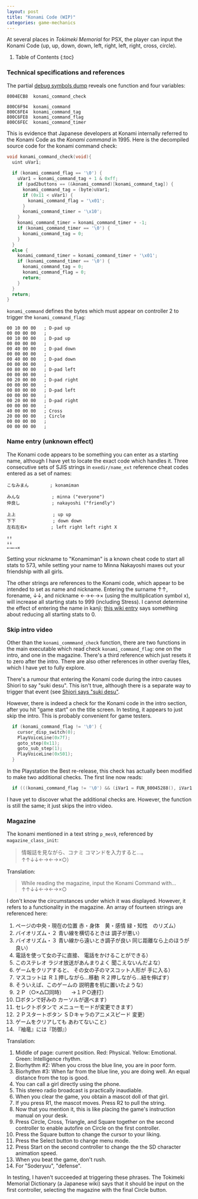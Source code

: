 ```yaml
---
layout: post
title: "Konami Code (WIP)"
categories: game-mechanics
---
```


At several places in _Tokimeki Memorial_ for PSX, the player can input the
Konami Code (up, up, down, down, left, right, left, right, cross, circle).

1. Table of Contents
{:toc}

### Technical specifications and references

The partial [debug symbols dump](../data/debug-symbols-dump.html) reveals one
function and four variables:

    8004ECB8  konami_command_check

    800C6F94  konami_command
    800C6FE4  konami_command_tag
    800C6FE8  konami_command_flag
    800C6FEC  konami_command_timer

This is evidence that Japanese developers at Konami internally referred to the
Konami Code as the _Konami command_ in 1995. Here is the decompiled source code
for the konami command check:

~~~c
void konami_command_check(void){
  uint uVar1;
  
  if (konami_command_flag == '\0') {
    uVar1 = konami_command_tag + 1 & 0xff;
    if (pad2buttons == (&konami_command)[konami_command_tag]) {
      konami_command_tag = (byte)uVar1;
      if (0x11 < uVar1) {
        konami_command_flag = '\x01';
      }
      konami_command_timer = '\x10';
    }
    konami_command_timer = konami_command_timer + -1;
    if (konami_command_timer == '\0') {
      konami_command_tag = 0;
    }
  }
  else {
    konami_command_timer = konami_command_timer + '\x01';
    if (konami_command_timer == '\0') {
      konami_command_tag = 0;
      konami_command_flag = 0;
      return;
    }
  }
  return;
}
~~~

`konami_command` defines the bytes which must appear on controller 2 to trigger
the `konami_command_flag`:

    00 10 00 00   ; D-pad up
    00 00 00 00   ; 
    00 10 00 00   ; D-pad up
    00 00 00 00   ; 
    00 40 00 00   ; D-pad down
    00 00 00 00   ; 
    00 40 00 00   ; D-pad down
    00 00 00 00   ; 
    00 80 00 00   ; D-pad left
    00 00 00 00   ; 
    00 20 00 00   ; D-pad right
    00 00 00 00   ; 
    00 80 00 00   ; D-pad left
    00 00 00 00   ; 
    00 20 00 00   ; D-pad right
    00 00 00 00   ; 
    40 00 00 00   ; Cross
    20 00 00 00   ; Circle
    00 00 00 00   ; 
    00 00 00 00   ; 

### Name entry (unknown effect)

The Konami code appears to be something you can enter as a starting name,
although I have yet to locate the exact code which handles it. Three consecutive
sets of SJIS strings in `exedir/name_ext` reference cheat codes entered as a set
of names:

    こなみまん        ; konamiman

    みんな            ; minna ("everyone")
    仲良し            ; nakayoshi ("friendly")

    上上              ; up up
    下下              ; down down
    左右左右×         ; left right left right X

    ↑↑
    ↓↓
    ←→←→×

Setting your nickname to "Konamiman" is a known cheat code to start all stats to
573, while setting your name to Minna Nakayoshi maxes out your friendship with
all girls.

The other strings are references to the Konami code, which appear to be intended
to set as name and nickname. Entering the surname ↑↑, forename, ↓↓, and nickname
←→←→× (using the multiplication symbol x), will increase all starting stats to
999 (including Stress). I cannot determine the effect of entering the name in
kanji;
[this wiki entry](https://konami.fandom.com/ja/wiki/%E3%82%B3%E3%83%8A%E3%83%9F%E3%82%B3%E3%83%9E%E3%83%B3%E3%83%89)
says something about reducing all starting stats to 0.

### Skip intro video

Other than the `konami_commmand_check` function, there are two functions in the
main executable which read check `konami_command_flag`: one on the intro, and
one in the magazine. There's a third reference which just resets it to zero
after the intro. There are also other references in other overlay files, which I
have yet to fully explore.

There's a rumour that entering the Konami code during the intro causes Shiori to
say "suki desu". This isn't true, although there is a separate way to trigger
that event (see [Shiori says "suki desu"](shiori-suki-desu.html).

However, there is indeed a check for the Konami code in the intro section, after
you hit "game start" on the title screen. In testing, it appears to just skip
the intro. This is probably convenient for game testers.

~~~c
  if (konami_command_flag != '\0') {
    cursor_disp_switch(0);
    PlayVoiceLine(0x7f);
    goto_step(0x11);
    goto_sub_step(1);
    PlayVoiceLine(0x501);
  }
~~~

In the Playstation the Best re-release, this check has actually been modified to
make two additional checks. The first line now reads:

~~~c
  if (((konami_command_flag != '\0') && (iVar1 = FUN_80045288(), iVar1 == 1)) && (1 < DAT_800e7389)) {
~~~

I have yet to discover what the additional checks are. However, the function is
still the same; it just skips the intro video.

### Magazine

The konami mentioned in a text string `p_mes9`, referenced by
`magazine_class_init`:

> 情報誌を見ながら、コナミ コマンドを入力すると…。 ↑↑↓↓←→←→×○）

Translation:

> While reading the magazine, input the Konami Command with... ↑↑↓↓←→←→×○

I don't know the circumstances under which it was displayed. However, it refers
to a functionality in the magazine. An array of fourteen strings are referenced
here:

1. ページの中央・現在の位置 赤・身体　黄・感情 緑・知性　のリズム）
2. バイオリズム・２ 青い線を横切るときは 調子が悪い）
3. バイオリズム・３ 青い線から遠いとき調子が良い 同じ距離なら上のほうが良い）
4. 電話を使って女の子に直接、 電話をかけることができる）
5. このステレオ ラジオ放送があんまりよく 聞こえないんだよな）
6. ゲームをクリアすると、 その女の子のマスコット人形が 手に入る）
7. マスコットは Ｒ１押しながら…移動 Ｒ２押しながら…紐を伸ばす）
8. そういえば、このゲームの 説明書を机に置いたような）
9. ２Ｐ（○×△□同時） 　→１Ｐ○連打）
10. □ボタンで好みの カーソルが選べます）
11. セレクトボタンで メニューモードが変更できます）
12. ２Ｐスタートボタン ＳＤキャラのアニメスピード 変更）
13. ゲームをクリアしても あわてないこと）
14. 『袖竜』には『防御』）

Translation:

1. Middle of page: current position. Red: Physical. Yellow: Emotional. Green:
Intelligence rhythm.
2. Biorhythm #2: When you cross the blue line, you are in poor form.
3. Biorhythm #3: When far from the blue line, you are doing well. An equal
   distance from the top is good.
4. You can call a girl directly using the phone.
5. This stereo radio broadcast is practically inaudiable.
6. When you clear the game, you obtain a mascot doll of that girl.
7. If you press R1, the mascot moves. Press R2 to pull the string.
8. Now that you mention it, this is like placing the game's instruction manual
   on your desk.
9. Press Circle, Cross, Triangle, and Square together on the second controller
   to enable autofire on Circle on the first controller.
10. Press the Square button to change the cursor to your liking.
11. Press the Select button to change menu mode.
12. Press Start on the second controller to change the the SD character
    animation speed.
13. When you beat the game, don't rush.
14. For "Soderyuu", "defense".

In testing, I haven't succeeded at triggering these phrases. The Tokimeki
Memorial Dictionary (a Japanese wiki) says that it should be input on the first
controller, selecting the magazine with the final Circle button.
